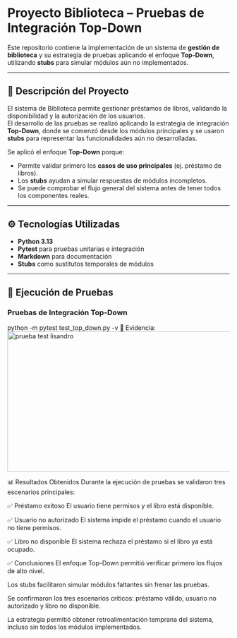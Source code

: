 # Proyecto Biblioteca – Pruebas de Integración Top-Down

Este repositorio contiene la implementación de un sistema de **gestión de biblioteca** y su estrategia de pruebas aplicando el enfoque **Top-Down**, utilizando **stubs** para simular módulos aún no implementados.

---

## 📌 Descripción del Proyecto
El sistema de Biblioteca permite gestionar préstamos de libros, validando la disponibilidad y la autorización de los usuarios.  
El desarrollo de las pruebas se realizó aplicando la estrategia de integración **Top-Down**, donde se comenzó desde los módulos principales y se usaron **stubs** para representar las funcionalidades aún no desarrolladas.

Se aplicó el enfoque **Top-Down** porque:
- Permite validar primero los **casos de uso principales** (ej. préstamo de libros).
- Los **stubs** ayudan a simular respuestas de módulos incompletos.
- Se puede comprobar el flujo general del sistema antes de tener todos los componentes reales.

---

## ⚙️ Tecnologías Utilizadas
- **Python 3.13**
- **Pytest** para pruebas unitarias e integración
- **Markdown** para documentación
- **Stubs** como sustitutos temporales de módulos

---

## 🚀 Ejecución de Pruebas
### Pruebas de Integración Top-Down

python -m pytest test_top_down.py -v
📸 Evidencia:
<img width="1622" height="318" alt="prueba test lisandro" src="https://github.com/user-attachments/assets/899916fa-29e6-411a-8f17-d20d067f3c92" />

📊 Resultados Obtenidos
Durante la ejecución de pruebas se validaron tres escenarios principales:

✅ Préstamo exitoso
El usuario tiene permisos y el libro está disponible.

✅ Usuario no autorizado
El sistema impide el préstamo cuando el usuario no tiene permisos.

✅ Libro no disponible
El sistema rechaza el préstamo si el libro ya está ocupado.


✅ Conclusiones
El enfoque Top-Down permitió verificar primero los flujos de alto nivel.

Los stubs facilitaron simular módulos faltantes sin frenar las pruebas.


Se confirmaron los tres escenarios críticos: préstamo válido, usuario no autorizado y libro no disponible.

La estrategia permitió obtener retroalimentación temprana del sistema, incluso sin todos los módulos implementados.
```
